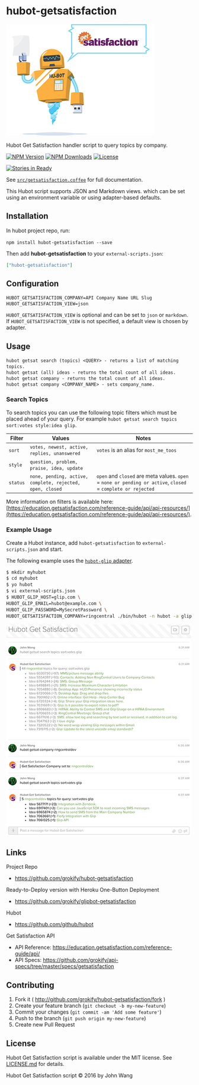 # hubot-getsatisfaction

![Hubot Get Satisfaction](docs/images/hubot_getsatisfaction.png)

Hubot Get Satisfaction handler script to query topics by company.

[![NPM Version][npm-image]][npm-url]
[![NPM Downloads][downloads-image]][downloads-url]
[![License][license-svg]][license-link]

[![Stories in Ready][story-status-svg]][story-status-link]

See [`src/getsatisfaction.coffee`](src/getsatisfaction.coffee) for full documentation.

This Hubot script supports JSON and Markdown views. which can be set using an environment variable or using adapter-based defaults.

## Installation

In hubot project repo, run:

`npm install hubot-getsatisfaction --save`

Then add **hubot-getsatisfaction** to your `external-scripts.json`:

```json
["hubot-getsatisfaction"]
```

## Configuration
```
HUBOT_GETSATISFACTION_COMPANY=API Company Name URL Slug
HUBOT_GETSATISFACTION_VIEW=json
```

`HUBOT_GETSATISFACTION_VIEW` is optional and can be set to `json` or `markdown`. If `HUBOT_GETSATISFACTION_VIEW` is not specified, a default view is chosen by adapter.

## Usage
```
hubot getsat search (topics) <QUERY> - returns a list of matching topics.
hubot getsat (all) ideas - returns the total count of all ideas.
hubot getsat company - returns the total count of all ideas.
hubot getsat company <COMPANY_NAME> - sets company_name.
```

### Search Topics

To search topics you can use the following topic filters which must be placed ahead of your query. For example `hubot getsat search topics sort:votes style:idea glip`.

| Filter | Values | Notes |
|--------|--------|-------|
| `sort` | `votes, newest, active, replies, unanswered` | `votes` is an alias for `most_me_toos` |
| `style` | `question, problem, praise, idea, update` | |
| `status` | `none, pending, active, complete, rejected, open, closed` | `open` and `closed` are meta values. `open` = `none or pending or active`, `closed` = `complete or rejected` |

More information on filters is available here: [https://education.getsatisfaction.com/reference-guide/api/api-resources/](https://education.getsatisfaction.com/reference-guide/api/api-resources/).

### Example Usage

Create a Hubot instance, add `hubot-getsatisfaction` to `external-scripts.json` and start.

The following example uses the [`hubot-glip` adapter](https://github.com/tylerlong/hubot-glip).

```bash
$ mkdir myhubot
$ cd myhubot
$ yo hubot
$ vi external-scripts.json
$ HUBOT_GLIP_HOST=glip.com \
HUBOT_GLIP_EMAIL=hubot@example.com \
HUBOT_GLIP_PASSWORD=MySecretPassword \
HUBOT_GETSATISFACTION_COMPANY=ringcentral ./bin/hubot -n hubot -a glip
```

![Hubot Get Satisfaction Demo](docs/images/hubot_getsatisfaction_demo_glip_ringcentral-ringcentraldev_500x.png)

## Links

Project Repo

* https://github.com/grokify/hubot-getsatisfaction

Ready-to-Deploy version with Heroku One-Button Deployment

* https://github.com/grokify/glipbot-getsatisfaction

Hubot

* https://github.com/github/hubot

Get Satisfaction API

* API Reference: https://education.getsatisfaction.com/reference-guide/api/
* API Specs: https://github.com/grokify/api-specs/tree/master/specs/getsatisfaction

## Contributing

1. Fork it ( http://github.com/grokify/hubot-getsatisfaction/fork )
2. Create your feature branch (`git checkout -b my-new-feature`)
3. Commit your changes (`git commit -am 'Add some feature'`)
4. Push to the branch (`git push origin my-new-feature`)
5. Create new Pull Request

## License

Hubot Get Satisfaction script is available under the MIT license. See [LICENSE.md](LICENSE.md) for details.

Hubot Get Satisfaction script &copy; 2016 by John Wang

 [npm-image]: https://img.shields.io/npm/v/hubot-getsatisfaction.svg
 [npm-url]: https://npmjs.org/package/hubot-getsatisfaction
 [downloads-image]: https://img.shields.io/npm/dm/hubot-getsatisfaction.svg
 [downloads-url]: https://npmjs.org/package/hubot-getsatisfaction
 [story-status-svg]: https://badge.waffle.io/grokify/hubot-getsatisfaction.svg?label=ready&title=Ready
 [story-status-link]: https://waffle.io/grokify/hubot-getsatisfaction
 [license-svg]: https://img.shields.io/badge/license-MIT-blue.svg
 [license-link]: https://github.com/grokify/hubot-getsatisfaction/blob/master/LICENSE.md
